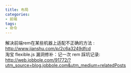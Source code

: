 ```yaml
---
title: 布局
categories:
- 前端
tags:
- 命令
---
```

解决前端rem在某些机器上适配不正确的方法 :  
http://www.jianshu.com/p/2c6a3249dfcd  
淘宝 flexible.js 漏洞修补：记一次 rem 踩坑记录:  
http://web.jobbole.com/91772/?utm_source=blog.jobbole.com&utm_medium=relatedPosts